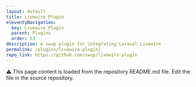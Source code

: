 ```yaml
---
layout: default
title: Livewire Plugin
eleventyNavigation:
  key: Livewire Plugin
  parent: Plugins
  order: 13
description: A swup plugin for integrating Laravel Livewire
permalink: /plugins/livewire-plugin/
repo_link: https://github.com/swup/livewire-plugin
---
```


⚠️ This page content is loaded from the repository README.md file. Edit the file in the source repository.
